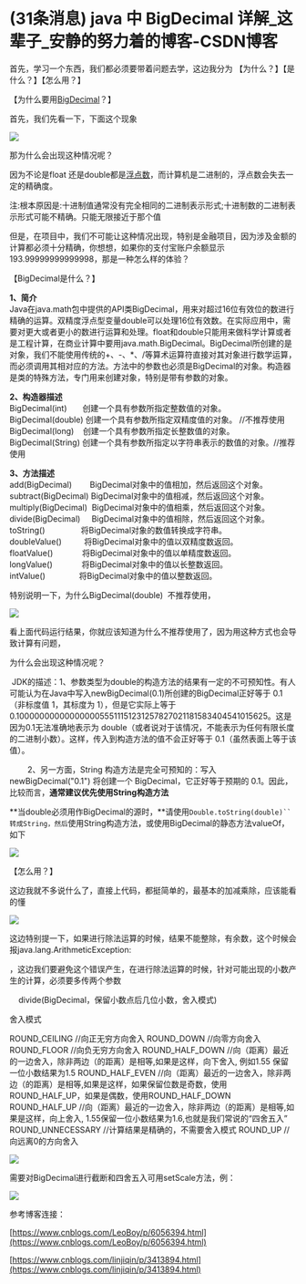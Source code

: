 # (31条消息) java 中 BigDecimal 详解_这辈子_安静的努力着的博客-CSDN博客
首先，学习一个东西，我们都必须要带着问题去学，这边我分为 【为什么？】【是什么？】【怎么用？】

【为什么要用[BigDecimal](https://so.csdn.net/so/search?q=BigDecimal&spm=1001.2101.3001.7020)？】

首先，我们先看一下，下面这个现象

![](https://img-blog.csdnimg.cn/20190404154343440.png?x-oss-process=image/watermark,type_ZmFuZ3poZW5naGVpdGk,shadow_10,text_aHR0cHM6Ly9ibG9nLmNzZG4ubmV0L3FxXzM1ODY4NDEy,size_16,color_FFFFFF,t_70)

那为什么会出现这种情况呢？

因为不论是float 还是double都是[浮点数](https://so.csdn.net/so/search?q=%E6%B5%AE%E7%82%B9%E6%95%B0&spm=1001.2101.3001.7020)，而计算机是二进制的，浮点数会失去一定的精确度。

注:根本原因是:十进制值通常没有完全相同的二进制表示形式;十进制数的二进制表示形式可能不精确。只能无限接近于那个值

但是，在项目中，我们不可能让这种情况出现，特别是金融项目，因为涉及金额的计算都必须十分精确，你想想，如果你的支付宝账户余额显示193.99999999999998，那是一种怎么样的体验？

【BigDecimal是什么？】

**1、简介**  
Java在java.math包中提供的API类BigDecimal，用来对超过16位有效位的数进行精确的运算。双精度浮点型变量double可以处理16位有效数。在实际应用中，需要对更大或者更小的数进行运算和处理。float和double只能用来做科学计算或者是工程计算，在商业计算中要用java.math.BigDecimal。BigDecimal所创建的是对象，我们不能使用传统的+、-、*、/等算术运算符直接对其对象进行数学运算，而必须调用其相对应的方法。方法中的参数也必须是BigDecimal的对象。构造器是类的特殊方法，专门用来创建对象，特别是带有参数的对象。

  
**2、构造器描述**   
BigDecimal(int)       创建一个具有参数所指定整数值的对象。   
BigDecimal(double) 创建一个具有参数所指定双精度值的对象。 //不推荐使用  
BigDecimal(long)    创建一个具有参数所指定长整数值的对象。   
BigDecimal(String) 创建一个具有参数所指定以字符串表示的数值的对象。//推荐使用

**3、方法描述**   
add(BigDecimal)        BigDecimal对象中的值相加，然后返回这个对象。   
subtract(BigDecimal) BigDecimal对象中的值相减，然后返回这个对象。   
multiply(BigDecimal)  BigDecimal对象中的值相乘，然后返回这个对象。   
divide(BigDecimal)     BigDecimal对象中的值相除，然后返回这个对象。   
toString()                将BigDecimal对象的数值转换成字符串。   
doubleValue()          将BigDecimal对象中的值以双精度数返回。   
floatValue()             将BigDecimal对象中的值以单精度数返回。   
longValue()             将BigDecimal对象中的值以长整数返回。   
intValue()               将BigDecimal对象中的值以整数返回。

特别说明一下，为什么BigDecimal(double)  不推荐使用，

![](https://img-blog.csdnimg.cn/20190404163436402.png?x-oss-process=image/watermark,type_ZmFuZ3poZW5naGVpdGk,shadow_10,text_aHR0cHM6Ly9ibG9nLmNzZG4ubmV0L3FxXzM1ODY4NDEy,size_16,color_FFFFFF,t_70)

看上面代码运行结果，你就应该知道为什么不推荐使用了，因为用这种方式也会导致计算有问题，

为什么会出现这种情况呢？

 JDK的描述：1、参数类型为double的构造方法的结果有一定的不可预知性。有人可能认为在Java中写入newBigDecimal(0.1)所创建的BigDecimal正好等于 0.1（非标度值 1，其标度为 1），但是它实际上等于0.1000000000000000055511151231257827021181583404541015625。这是因为0.1无法准确地表示为 double（或者说对于该情况，不能表示为任何有限长度的二进制小数）。这样，传入到构造方法的值不会正好等于 0.1（虽然表面上等于该值）。

        2、另一方面，String 构造方法是完全可预知的：写入 newBigDecimal("0.1") 将创建一个 BigDecimal，它正好等于预期的 0.1。因此，比较而言，**通常建议优先使用String构造方法**

**当double必须用作BigDecimal的源时，**请使用`Double.toString(double)``转成String，然后`使用String构造方法，或使用BigDecimal的静态方法valueOf，如下

![](https://img-blog.csdnimg.cn/20190404164126593.png?x-oss-process=image/watermark,type_ZmFuZ3poZW5naGVpdGk,shadow_10,text_aHR0cHM6Ly9ibG9nLmNzZG4ubmV0L3FxXzM1ODY4NDEy,size_16,color_FFFFFF,t_70)

【怎么用？】

这边我就不多说什么了，直接上代码，都挺简单的，最基本的加减乘除，应该能看的懂

![](https://img-blog.csdnimg.cn/20190404155544872.png?x-oss-process=image/watermark,type_ZmFuZ3poZW5naGVpdGk,shadow_10,text_aHR0cHM6Ly9ibG9nLmNzZG4ubmV0L3FxXzM1ODY4NDEy,size_16,color_FFFFFF,t_70)

这边特别提一下，如果进行除法运算的时候，结果不能整除，有余数，这个时候会报java.lang.ArithmeticException: 

，这边我们要避免这个错误产生，在进行除法运算的时候，针对可能出现的小数产生的计算，必须要多传两个参数

    divide(BigDecimal，保留小数点后几位小数，舍入模式)

舍入模式

ROUND_CEILING    //向正无穷方向舍入
ROUND_DOWN    //向零方向舍入
ROUND_FLOOR    //向负无穷方向舍入
ROUND\_HALF\_DOWN    //向（距离）最近的一边舍入，除非两边（的距离）是相等,如果是这样，向下舍入, 例如1.55 保留一位小数结果为1.5
ROUND\_HALF\_EVEN    //向（距离）最近的一边舍入，除非两边（的距离）是相等,如果是这样，如果保留位数是奇数，使用ROUND\_HALF\_UP，如果是偶数，使用ROUND\_HALF\_DOWN
ROUND\_HALF\_UP    //向（距离）最近的一边舍入，除非两边（的距离）是相等,如果是这样，向上舍入, 1.55保留一位小数结果为1.6,也就是我们常说的“四舍五入”
ROUND_UNNECESSARY    //计算结果是精确的，不需要舍入模式
ROUND_UP    //向远离0的方向舍入

![](https://img-blog.csdnimg.cn/20190404165357710.png?x-oss-process=image/watermark,type_ZmFuZ3poZW5naGVpdGk,shadow_10,text_aHR0cHM6Ly9ibG9nLmNzZG4ubmV0L3FxXzM1ODY4NDEy,size_16,color_FFFFFF,t_70)

需要对BigDecimal进行截断和四舍五入可用setScale方法，例：

![](https://img-blog.csdnimg.cn/20190404171013984.png?x-oss-process=image/watermark,type_ZmFuZ3poZW5naGVpdGk,shadow_10,text_aHR0cHM6Ly9ibG9nLmNzZG4ubmV0L3FxXzM1ODY4NDEy,size_16,color_FFFFFF,t_70)

参考博客连接：

[https://www.cnblogs.com/LeoBoy/p/6056394.html](https://www.cnblogs.com/LeoBoy/p/6056394.html)

[https://www.cnblogs.com/linjiqin/p/3413894.html](https://www.cnblogs.com/linjiqin/p/3413894.html)